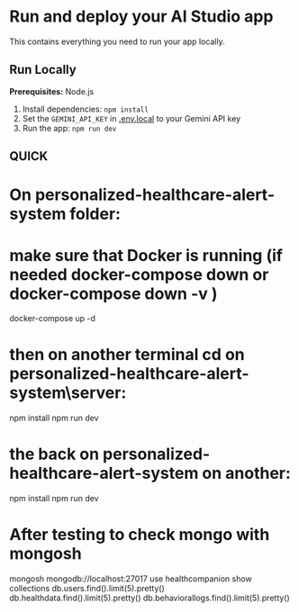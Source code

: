 # Run and deploy your AI Studio app

This contains everything you need to run your app locally.

## Run Locally

**Prerequisites:**  Node.js


1. Install dependencies:
   `npm install`
2. Set the `GEMINI_API_KEY` in [.env.local](.env.local) to your Gemini API key
3. Run the app:
   `npm run dev`

## QUICK
# On personalized-healthcare-alert-system folder:
# make sure that Docker is running (if needed docker-compose down or docker-compose down -v )
docker-compose up -d

# then on another terminal cd on personalized-healthcare-alert-system\server:
npm install
npm run dev

# the back on personalized-healthcare-alert-system on another:
npm install
npm run dev

# After testing to check mongo with mongosh
mongosh mongodb://localhost:27017
use healthcompanion
show collections
db.users.find().limit(5).pretty()
db.healthdata.find().limit(5).pretty()
db.behaviorallogs.find().limit(5).pretty()

